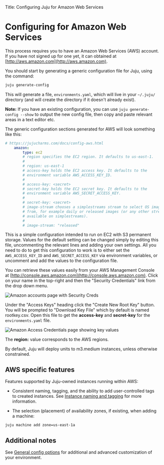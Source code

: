 Title: Configuring Juju for Amazon Web Services

# Configuring for Amazon Web Services

This process requires you to have an Amazon Web Services (AWS) account. If you
have not signed up for one yet, it can obtained at
[http://aws.amazon.com](http://aws.amazon.com).

You should start by generating a generic configuration file for Juju, using the
command:

```bash
juju generate-config
```

This will generate a file, `environments.yaml`, which will live in your
`~/.juju/` directory (and will create the directory if it doesn't already
exist).

**Note:** If you have an existing configuration, you can use `juju
generate-config --show` to output the new config file, then copy and paste
relevant areas in a text editor etc.

The generic configuration sections generated for AWS will look something like
this:

```yaml
# https://jujucharms.com/docs/config-aws.html
    amazon:
        type: ec2
        # region specifies the EC2 region. It defaults to us-east-1.
        #
        # region: us-east-1
        # access-key holds the EC2 access key. It defaults to the
        # environment variable AWS_ACCESS_KEY_ID.
        #
        # access-key: <secret>
        # secret-key holds the EC2 secret key. It defaults to the
        # environment variable AWS_SECRET_ACCESS_KEY.
        #
        # secret-key: <secret>
        # image-stream chooses a simplestreams stream to select OS images
        # from, for example daily or released images (or any other stream
        # available on simplestreams).
        #
        # image-stream: "released"
```

This is a simple configuration intended to run on EC2 with S3 permanent
storage. Values for the default setting can be changed simply by editing this
file, uncommenting the relevant lines and adding your own settings. All you
need to do to get this configuration to work is to either set the
`AWS_ACCESS_KEY_ID` and `AWS_SECRET_ACCESS_KEY` via environment variables, or
uncomment and add the values to the configuration file.

You can retrieve these values easily from your AWS Management Console at
[http://console.aws.amazon.com](http://console.aws.amazon.com). Click on your
name in the top-right and then the "Security Credentials" link from the drop
down menu.

![Amazon accounts page with Security Creds](./media/getting_started-aws_security.png)

Under the "Access Keys" heading click the "Create New Root Key" button. You
will be prompted to "Download Key File" which by default is named rootkey.csv.
Open this file to get the **access-key** and **secret-key** for the
`environments.yaml` file.

![Amazon Access Credentials page showing key values](./media/getting_started-aws_keys.png)

The **region:** value corresponds to the AWS regions.

By default, Juju will deploy units to m3.medium instances, unless otherwise constrained.

## AWS specific features

Features supported by Juju-owned instances running within AWS:

- Consistent naming, tagging, and the ability to add user-controlled tags to
  created instances. See [Instance naming and tagging](config-tagging.html) for
  more information.

- The selection (placement) of availability zones, if existing, when adding a
  machine:

```bash
juju machine add zone=us-east-1a
```


## Additional notes

See [General config options](config-general.html) for additional and advanced
customization of your environment.
